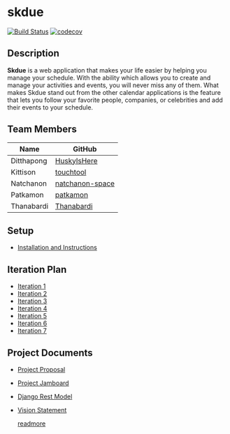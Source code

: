 # skdue
[![Build Status](https://app.travis-ci.com/patkamon/skdue.svg?branch=apply-ci)](https://app.travis-ci.com/patkamon/skdue) [![codecov](https://codecov.io/gh/patkamon/skdue/branch/apply-ci/graph/badge.svg?token=5EZP9GP4CX)](https://codecov.io/gh/patkamon/skdue)


## Description

**Skdue** is a web application that makes your life easier by helping you manage your schedule. With the ability which allows you to create and manage your activities and events, you will never miss any of them. What makes Skdue stand out from the other calendar applications is the feature that lets you follow your favorite people, companies, or celebrities and add their events to your schedule.

## Team Members

| Name    | GitHub                                                                                 |
| ----------------- | ---------------------------------------------------------------------------------------- |
| Ditthapong         | [HuskyIsHere](https://github.com/HuskyIsHere)  |
| Kittison  | [touchtool](https://github.com/touchtool)                                           |
| Natchanon | [natchanon-space](https://github.com/natchanon-space)                                                    |
| Patkamon | [patkamon](https://github.com/patkamon)                                                    |
| Thanabardi | [Thanabardi](https://github.com/Thanabardi)                                                     |

## Setup
- [Installation and Instructions](/../../wiki/Installation-and-Instructions)


## Iteration Plan

- [Iteration 1](/../../wiki/Iteration-Plan-1)
- [Iteration 2](/../../wiki/Iteration-Plan-2)
- [Iteration 3](/../../wiki/Iteration-Plan-3)
- [Iteration 4](/../../wiki/Iteration-Plan-4)
- [Iteration 5](/../../wiki/Iteration-Plan-5)
- [Iteration 6](/../../wiki/Iteration-Plan-6)
- [Iteration 7](/../../wiki/Iteration-Plan-7)

## Project Documents

* [Project Proposal](https://docs.google.com/document/d/1ZdIS9-_TD_CAAROzRfGB1QxAL8mmSFebVxw4AjWr2yQ/edit#heading=h.pe6wpztc0dwa)
* [Project Jamboard](https://jamboard.google.com/d/1iB_wpYj0qTMekB9jfVZLBmZ4JiU3f6bvgBLjktGU23o/edit?usp=sharing)
* [Django Rest Model](https://drive.google.com/file/d/1Xu2_mMAfK72p_U584PJ2d0ifFIC8Fjo2/view?usp=sharing)
* [Vision Statement](/../../wiki/Vision-Statement)

  [readmore](/../../wiki#project-documents)
